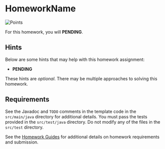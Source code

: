 HomeworkName
=================================================

![Points](../../blob/badges/points.svg)

For this homework, you will **PENDING**.

## Hints ##

Below are some hints that may help with this homework assignment:

- **PENDING**

These hints are *optional*. There may be multiple approaches to solving this homework.

## Requirements ##

See the Javadoc and `TODO` comments in the template code in the `src/main/java` directory for additional details. You must pass the tests provided in the `src/test/java` directory. Do not modify any of the files in the `src/test` directory.

See the [Homework Guides](https://usf-cs272-fall2021.github.io/guides/homework/) for additional details on homework requirements and submission.
